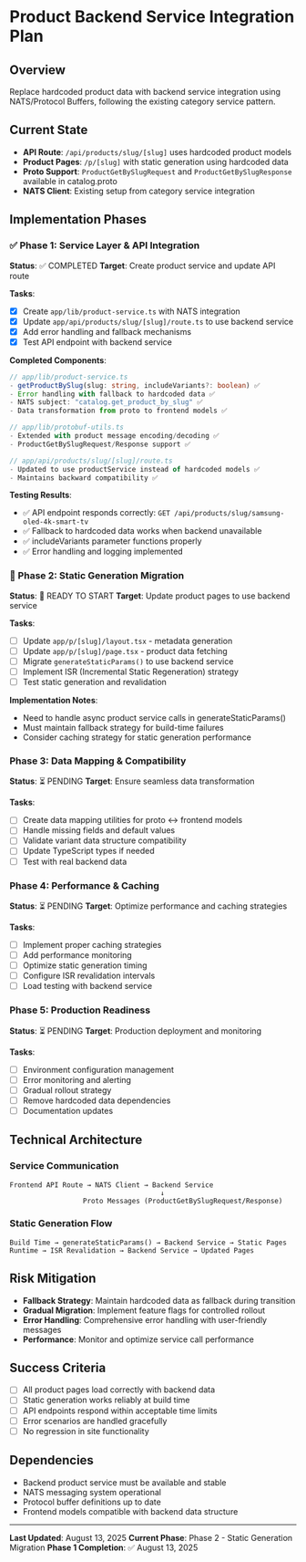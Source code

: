 # Product Backend Service Integration Plan

## Overview
Replace hardcoded product data with backend service integration using NATS/Protocol Buffers, following the existing category service pattern.

## Current State
- **API Route**: `/api/products/slug/[slug]` uses hardcoded product models
- **Product Pages**: `/p/[slug]` with static generation using hardcoded data
- **Proto Support**: `ProductGetBySlugRequest` and `ProductGetBySlugResponse` available in catalog.proto
- **NATS Client**: Existing setup from category service integration

## Implementation Phases

### ✅ Phase 1: Service Layer & API Integration
**Status**: ✅ COMPLETED
**Target**: Create product service and update API route

**Tasks**:
- [x] Create `app/lib/product-service.ts` with NATS integration
- [x] Update `app/api/products/slug/[slug]/route.ts` to use backend service
- [x] Add error handling and fallback mechanisms
- [x] Test API endpoint with backend service

**Completed Components**:
```typescript
// app/lib/product-service.ts
- getProductBySlug(slug: string, includeVariants?: boolean) ✅
- Error handling with fallback to hardcoded data ✅
- NATS subject: "catalog.get_product_by_slug" ✅
- Data transformation from proto to frontend models ✅

// app/lib/protobuf-utils.ts
- Extended with product message encoding/decoding ✅
- ProductGetBySlugRequest/Response support ✅

// app/api/products/slug/[slug]/route.ts
- Updated to use productService instead of hardcoded models ✅
- Maintains backward compatibility ✅
```

**Testing Results**:
- ✅ API endpoint responds correctly: `GET /api/products/slug/samsung-oled-4k-smart-tv`
- ✅ Fallback to hardcoded data works when backend unavailable
- ✅ includeVariants parameter functions properly
- ✅ Error handling and logging implemented

### 🚧 Phase 2: Static Generation Migration
**Status**: 🚧 READY TO START
**Target**: Update product pages to use backend service

**Tasks**:
- [ ] Update `app/p/[slug]/layout.tsx` - metadata generation
- [ ] Update `app/p/[slug]/page.tsx` - product data fetching
- [ ] Migrate `generateStaticParams()` to use backend service
- [ ] Implement ISR (Incremental Static Regeneration) strategy
- [ ] Test static generation and revalidation

**Implementation Notes**:
- Need to handle async product service calls in generateStaticParams()
- Must maintain fallback strategy for build-time failures
- Consider caching strategy for static generation performance

### Phase 3: Data Mapping & Compatibility
**Status**: ⏳ PENDING
**Target**: Ensure seamless data transformation

**Tasks**:
- [ ] Create data mapping utilities for proto ↔ frontend models
- [ ] Handle missing fields and default values
- [ ] Validate variant data structure compatibility
- [ ] Update TypeScript types if needed
- [ ] Test with real backend data

### Phase 4: Performance & Caching
**Status**: ⏳ PENDING
**Target**: Optimize performance and caching strategies

**Tasks**:
- [ ] Implement proper caching strategies
- [ ] Add performance monitoring
- [ ] Optimize static generation timing
- [ ] Configure ISR revalidation intervals
- [ ] Load testing with backend service

### Phase 5: Production Readiness
**Status**: ⏳ PENDING
**Target**: Production deployment and monitoring

**Tasks**:
- [ ] Environment configuration management
- [ ] Error monitoring and alerting
- [ ] Gradual rollout strategy
- [ ] Remove hardcoded data dependencies
- [ ] Documentation updates

## Technical Architecture

### Service Communication
```
Frontend API Route → NATS Client → Backend Service
                                     ↓
                  Proto Messages (ProductGetBySlugRequest/Response)
```

### Static Generation Flow
```
Build Time → generateStaticParams() → Backend Service → Static Pages
Runtime → ISR Revalidation → Backend Service → Updated Pages
```

## Risk Mitigation
- **Fallback Strategy**: Maintain hardcoded data as fallback during transition
- **Gradual Migration**: Implement feature flags for controlled rollout
- **Error Handling**: Comprehensive error handling with user-friendly messages
- **Performance**: Monitor and optimize service call performance

## Success Criteria
- [ ] All product pages load correctly with backend data
- [ ] Static generation works reliably at build time
- [ ] API endpoints respond within acceptable time limits
- [ ] Error scenarios are handled gracefully
- [ ] No regression in site functionality

## Dependencies
- Backend product service must be available and stable
- NATS messaging system operational
- Protocol buffer definitions up to date
- Frontend models compatible with backend data structure

---

**Last Updated**: August 13, 2025
**Current Phase**: Phase 2 - Static Generation Migration
**Phase 1 Completion**: ✅ August 13, 2025
